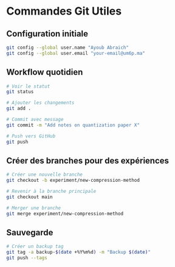 # Commandes Git Utiles

## Configuration initiale
```bash
git config --global user.name "Ayoub Abraich"
git config --global user.email "your-email@um6p.ma"
```

## Workflow quotidien
```bash
# Voir le statut
git status

# Ajouter les changements
git add .

# Commit avec message
git commit -m "Add notes on quantization paper X"

# Push vers GitHub
git push
```

## Créer des branches pour des expériences
```bash
# Créer une nouvelle branche
git checkout -b experiment/new-compression-method

# Revenir à la branche principale
git checkout main

# Merger une branche
git merge experiment/new-compression-method
```

## Sauvegarde
```bash
# Créer un backup tag
git tag -a backup-$(date +%Y%m%d) -m "Backup $(date)"
git push --tags
```
